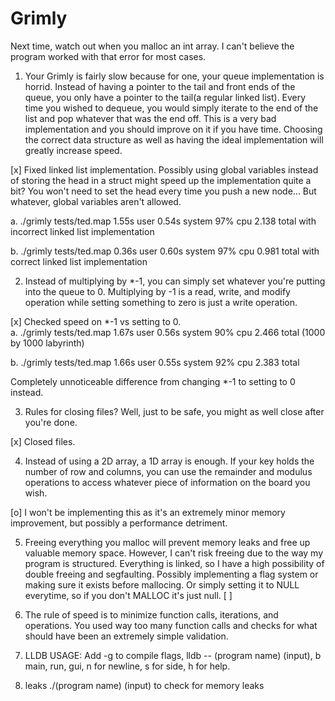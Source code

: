 # Grimly

Next time, watch out when you malloc an int array. I can't believe the program worked with that error for most cases.

1. Your Grimly is fairly slow because for one, your queue implementation is horrid. Instead of having a pointer to the tail and front ends of the queue, you only have a pointer to the tail(a regular linked list). Every time you wished to dequeue, you would simply iterate to the end of the list and pop whatever that was the end off. This is a very bad implementation and you should improve on it if you have time. Choosing the correct data structure as well as having the ideal implementation will greatly increase speed. 

[x] Fixed linked list implementation. Possibly using global variables instead of storing the head in a struct might speed up the implementation quite a bit? You won't need to set the head every time you push a new node... But whatever, global variables aren't allowed.

a. ./grimly tests/ted.map  1.55s user 0.54s system 97% cpu 2.138 total with incorrect linked list implementation

b. ./grimly tests/ted.map  0.36s user 0.60s system 97% cpu 0.981 total with correct linked list implementation

2. Instead of multiplying by *-1, you can simply set whatever you're putting into the queue to 0. Multiplying by -1 is a read, write, and modify operation while setting something to zero is just a write operation. 

[x] Checked speed on *-1 vs setting to 0.  
a. ./grimly tests/ted.map  1.67s user 0.56s system 90% cpu 2.466 total (1000 by 1000 labyrinth)

b. ./grimly tests/ted.map  1.66s user 0.55s system 92% cpu 2.383 total

Completely unnoticeable difference from changing *-1 to setting to 0 instead.


3. Rules for closing files? Well, just to be safe, you might as well close after you're done. 

[x] Closed files.

4. Instead of using a 2D array, a 1D array is enough. If your key holds the number of row and columns, you can use the remainder and modulus operations to access whatever piece of information on the board you wish. 

[o] I won't be implementing this as it's an extremely minor memory improvement, but possibly a performance detriment. 

5. Freeing everything you malloc will prevent memory leaks and free up valuable memory space. However, I can't risk freeing due to the way my program is structured. Everything is linked, so I have a high possibility of double freeing and segfaulting.
Possibly implementing a flag system or making sure it exists before mallocing. Or simply setting it to NULL everytime, so if you don't MALLOC it's just null. 
[ ] 

6. The rule of speed is to minimize function calls, iterations, and operations. You used way too many function calls and checks for what should have been an extremely simple validation. 

7. LLDB USAGE: Add -g to compile flags, lldb -- (program name) (input), b main, run, gui, n for newline, s for side, h for help. 

8. leaks ./(program name) (input) to check for memory leaks
